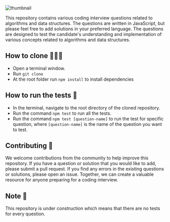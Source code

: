 ![thumbnail](https://user-images.githubusercontent.com/43630417/212430668-b18826a5-bf36-4b1b-976c-2be256e51a6a.png)

This repository contains various coding interview questions related to algorithms and data structures. The questions are written in JavaScript, but please feel free to add solutions in your preferred language. The questions are designed to test the candidate's understanding and implementation of various concepts related to algorithms and data structures.

## How to clone 👨🏻‍💻

- Open a terminal window.
- Run `git clone`
- At the root folder run `npm install` to install dependencies

## How to run the tests 🐛
- In the terminal, navigate to the root directory of the cloned repository.
- Run the command `npm test` to run all the tests.
- Run the command `npm test [question-name]` to run the test for specific question, where `[question-name]` is the name of the question you want to test.

## Contributing 🤝
We welcome contributions from the community to help improve this repository. If you have a question or solution that you would like to add, please submit a pull request. If you find any errors in the existing questions or solutions, please open an issue. Together, we can create a valuable resource for anyone preparing for a coding interview.

## Note 📝
This repository is under construction which means that there are no tests for every question.
